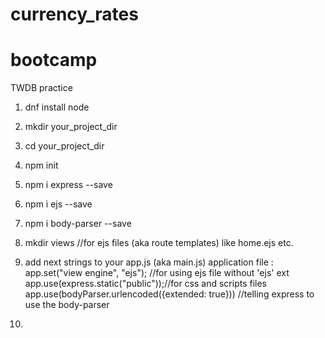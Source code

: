 # currency_rates

# bootcamp
TWDB practice

1. dnf install node

2. mkdir your_project_dir

3. cd your_project_dir

4. npm init

5. npm i express --save

6. npm i ejs --save

7. npm i body-parser --save

8. mkdir views //for ejs files (aka route templates) like home.ejs etc.

9. add next strings to your app.js (aka main.js) application file
:
app.set("view engine", "ejs");    //for using ejs file without 'ejs' ext
app.use(express.static("public"));//for css and scripts files 
app.use(bodyParser.urlencoded({extended: true})) //telling express to use the  body-parser

10. 
